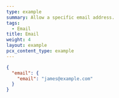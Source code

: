 ```yaml
---
type: example
summary: Allow a specific email address.
tags:
  - Email
title: Email
weight: 4
layout: example
pcx_content_type: example
---
```


```json
{
  "email": {
    "email": "james@example.com"
  }
}
```
